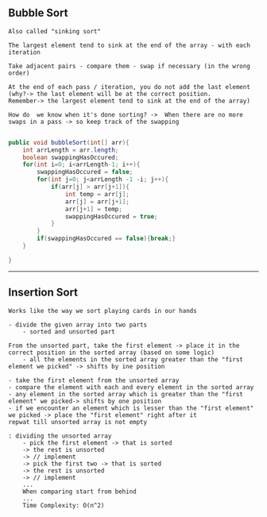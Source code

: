 ## Bubble Sort

    Also called "sinking sort"

    The largest element tend to sink at the end of the array - with each iteration

    Take adjacent pairs - compare them - swap if necessary (in the wrong order)

    At the end of each pass / iteration, you do not add the last element
    (why?-> the last element will be at the correct position.
    Remember-> the largest element tend to sink at the end of the array)

    How do  we know when it's done sorting? ->  When there are no more swaps in a pass -> so keep track of the swapping

```java

public void bubbleSort(int[] arr){
    int arrLength = arr.length;
    boolean swappingHasOccured;
    for(int i=0; i<arrLength-1; i++){
        swappingHasOccured = false;
        for(int j=0; j<arrLength -1 -i; j++){
            if(arr[j] > arr[j+1]){
                int temp = arr[j];
                arr[j] = arr[j+1];
                arr[j+1] = temp;
                swappingHasOccured = true;
            }
        }
        if(swappingHasOccured == false){break;}
    }

}

```

---

## Insertion Sort

    Works like the way we sort playing cards in our hands

    - divide the given array into two parts
        - sorted and unsorted part

    From the unsorted part, take the first element -> place it in the correct position in the sorted array (based on some logic)
        - all the elements in the sorted array greater than the "first element we picked" -> shifts by ine position

    - take the first element from the unsorted array
    - compare the element with each and every element in the sorted array
    - any element in the sorted array which is greater than the "first element" we picked-> shifts by one position
    - if we encounter an element which is lesser than the "first element" we picked -> place the "first element" right after it
    repwat till unsorted array is not empty

    : dividing the unsorted array
        - pick the first element -> that is sorted 
        -> the rest is unsorted
        -> // implement
        -> pick the first two -> that is sorted
        -> the rest is unsorted
        -> // implement
        ...
        When comparing start from behind
        ...
        Time Complexity: O(n^2)


    

```java


```